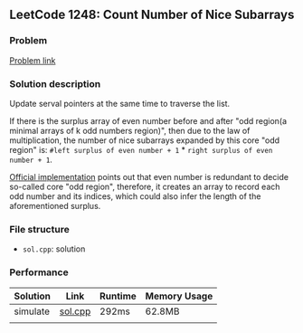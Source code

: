 ## LeetCode 1248: Count Number of Nice Subarrays

### Problem

[Problem link](https://leetcode-cn.com/problems/count-number-of-nice-subarrays/)

### Solution description

Update serval pointers at the same time to traverse the list.

If there is the surplus array of even number before and after "odd region(a minimal arrays of k odd numbers region)", then due to the law of multiplication, the number of nice subarrays expanded by this core "odd region" is: `#left surplus of even number + 1` * `right surplus of even number + 1`.

[Official implementation](https://leetcode-cn.com/problems/count-number-of-nice-subarrays/solution/tong-ji-you-mei-zi-shu-zu-by-leetcode-solution/) points out that even number is redundant to decide so-called core "odd region", therefore, it creates an array to record each odd number and its indices, which could also infer the length of the aforementioned surplus.

### File structure

 - `sol.cpp`: solution

### Performance

| Solution             | Link         | Runtime | Memory Usage |
| ------------------------ | ------- | ------------ | ------------ |
| simulate | [sol.cpp](sol.cpp) | 292ms | 62.8MB |
|          |      |         |              |

